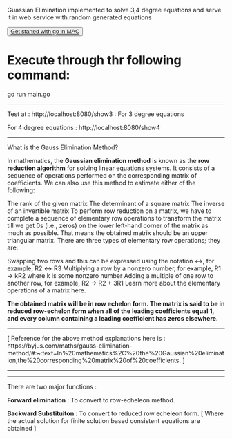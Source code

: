Guassian Elimination implemented to solve 3,4 degree equations and serve it in web service with random generated equations

<button class="btn btn-success"><a href="https://jimkang.medium.com/install-go-on-mac-with-homebrew-5fa421fc55f5" target="blank">Get started with go in MAC</a></button>

<h1>Execute through thr following command:</h1>

go run main.go

<hr>
Test at : http://localhost:8080/show3 : For 3 degree equations


For 4 degree equations : http://localhost:8080/show4


<hr>

<p>
What is the Gauss Elimination Method?

In mathematics, the <strong>Gaussian elimination method</strong> is known as the <strong>row reduction algorithm</strong> for solving linear equations systems. It consists of a sequence of operations performed on the corresponding matrix of coefficients. We can also use this method to estimate either of the following:

The rank of the given matrix
The determinant of a square matrix
The inverse of an invertible matrix
To perform row reduction on a matrix, we have to complete a sequence of elementary row operations to transform the matrix till we get 0s (i.e., zeros) on the lower left-hand corner of the matrix as much as possible. That means the obtained matrix should be an upper triangular matrix. There are three types of elementary row operations; they are:

Swapping two rows and this can be expressed using the notation ↔, for example, R2 ↔ R3
Multiplying a row by a nonzero number, for example, R1 → kR2 where k is some nonzero number
Adding a multiple of one row to another row, for example, R2 → R2 + 3R1
Learn more about the elementary operations of a matrix here.

<strong>The obtained matrix will be in row echelon form. The matrix is said to be in reduced row-echelon form when all of the leading coefficients equal 1, and every column containing a leading coefficient has zeros elsewhere.</strong>

</p>
<hr>
[ Reference for the above method explanations here is : https://byjus.com/maths/gauss-elimination-method/#:~:text=In%20mathematics%2C%20the%20Gaussian%20elimination,the%20corresponding%20matrix%20of%20coefficients. ]
<hr>
<hr>

There are two major functions :

<strong>Forward elimination</strong> : To convert to row-echeleon method.

<strong>Backward Substituiton</strong> : To convert to reduced row echeleon form. [ Where the actual solution for finite solution based consistent equations are obtained ]

